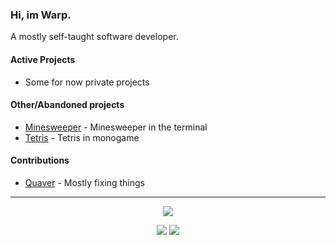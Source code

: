 ### Hi, im Warp.

A mostly self-taught software developer.

#### Active Projects

- Some for now private projects

#### Other/Abandoned projects

- [Minesweeper](https://github.com/Warp9000/Minesweeper) - Minesweeper in the terminal
- [Tetris](https://github.com/Warp9000/Tetris) - Tetris in monogame

#### Contributions

- [Quaver](https://github.com/Quaver/Quaver) - Mostly fixing things

---

<div align="center">
  
  ![](http://github-profile-summary-cards.vercel.app/api/cards/profile-details?username=Warp9000&theme=github_dark)
  
  ![](http://github-profile-summary-cards.vercel.app/api/cards/repos-per-language?username=Warp9000&theme=github_dark)
  ![](http://github-profile-summary-cards.vercel.app/api/cards/stats?username=Warp9000&theme=github_dark)
</div>
